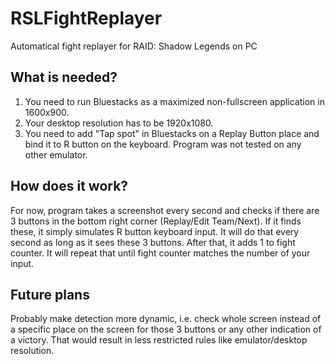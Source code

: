 # RSLFightReplayer
Automatical fight replayer for RAID: Shadow Legends on PC

## What is needed?
1. You need to run Bluestacks as a maximized non-fullscreen application in 1600x900.
2. Your desktop resolution has to be 1920x1080.
3. You need to add "Tap spot" in Bluestacks on a Replay Button place and bind it to R button on the keyboard.
Program was not tested on any other emulator.

## How does it work?
For now, program takes a screenshot every second and checks if there are 3 buttons in the bottom right corner (Replay/Edit Team/Next). If it finds these, it simply simulates R button keyboard input. It will do that every second as long as it sees these 3 buttons. After that, it adds 1 to fight counter. It will repeat that until fight counter matches the number of your input.

## Future plans
Probably make detection more dynamic, i.e. check whole screen instead of a specific place on the screen for those 3 buttons or any other indication of a victory. That would result in less restricted rules like emulator/desktop resolution.
